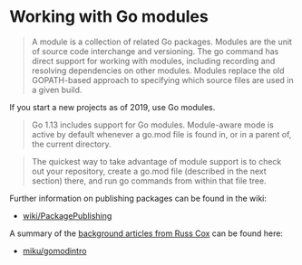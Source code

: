 # Working with Go modules

> A module is a collection of related Go packages. Modules are the unit of
> source code interchange and versioning. The go command has direct support for
> working with modules, including recording and resolving dependencies on other
> modules. Modules replace the old GOPATH-based approach to specifying which
> source files are used in a given build.

If you start a new projects as of 2019, use Go modules.

> Go 1.13 includes support for Go modules. Module-aware mode is active by default whenever a go.mod file is found in, or in a parent of, the current directory.

> The quickest way to take advantage of module support is to check out your
> repository, create a go.mod file (described in the next section) there, and
> run go commands from within that file tree.

Further information on publishing packages can be found in the wiki:

* [wiki/PackagePublishing](https://github.com/golang/go/wiki/PackagePublishing)

A summary of the [background articles from Russ Cox](https://research.swtch.com/vgo) can be found here:

* [miku/gomodintro](https://github.com/miku/gomodintro)